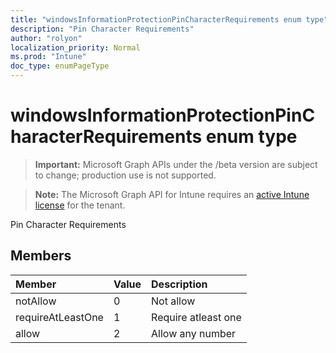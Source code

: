 ```yaml
---
title: "windowsInformationProtectionPinCharacterRequirements enum type"
description: "Pin Character Requirements"
author: "rolyon"
localization_priority: Normal
ms.prod: "Intune"
doc_type: enumPageType
---
```


# windowsInformationProtectionPinCharacterRequirements enum type

> **Important:** Microsoft Graph APIs under the /beta version are subject to change; production use is not supported.

> **Note:** The Microsoft Graph API for Intune requires an [active Intune license](https://go.microsoft.com/fwlink/?linkid=839381) for the tenant.

Pin Character Requirements

## Members
|Member|Value|Description|
|:---|:---|:---|
|notAllow|0|Not allow|
|requireAtLeastOne|1|Require atleast one|
|allow|2|Allow any number|





